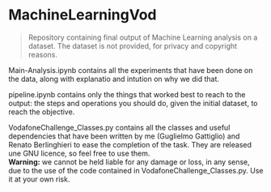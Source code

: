 # MachineLearningVod

> Repository containing final output of Machine Learning analysis on a dataset. The dataset is not provided, for privacy and copyright reasons.

Main-Analysis.ipynb contains all the experiments that have been done on the data, along with explanatio and intution on why we did that.


pipeline.ipynb contains only the things that worked best to reach to the output: the steps and operations you should do, given the initial dataset, to reach the objective.


VodafoneChallenge_Classes.py contains all the classes and useful dependencies that have been written by me (Guglielmo Gattiglio) and Renato Berlinghieri to ease the completion of the task. They are released une GNU licence, so feel free to use them.  
**Warning:** we cannot be held liable for any damage or loss, in any sense, due to the use of the code contained in VodafoneChallenge_Classes.py. Use it at your own risk.
